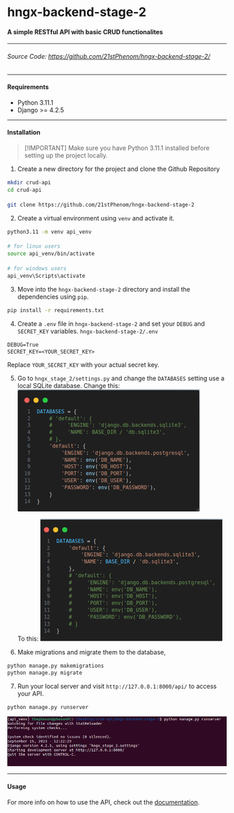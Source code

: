 # hngx-backend-stage-2
#### A simple RESTful API with basic CRUD functionalites
---
###### Source Code: https://github.com/21stPhenom/hngx-backend-stage-2/
---

#### Requirements
- Python 3.11.1
- Django >= 4.2.5

---

#### Installation
> [!IMPORTANT] Make sure you have Python 3.11.1 installed before setting up the project locally.

1. Create a new directory for the project and clone the Github Repository
```bash
mkdir crud-api
cd crud-api

git clone https://github.com/21stPhenom/hngx-backend-stage-2
```
2. Create a virtual environment using `venv` and activate it.
```bash
python3.11 -m venv api_venv

# for linux users
source api_venv/bin/activate

# for windows users
api_venv\Scripts\activate
```
3. Move into the `hngx-backend-stage-2` directory and install the dependencies using `pip`.
```bash
pip install -r requirements.txt
```
4. Create a `.env` file in `hngx-backend-stage-2` and set your `DEBUG` and `SECRET_KEY` variables.
`hngx-backend-stage-2/.env`
```
DEBUG=True
SECRET_KEY=<YOUR_SECRET_KEY>
```
Replace `YOUR_SECRET_KEY` with your actual secret key.

5. Go to `hngx_stage_2/settings.py` and change the `DATABASES` setting use a local SQLite database.
Change this: ![hngx_stage_2/settings.py](./img/db_settings_remote.png)

    To this: ![hngx_stage_2.settings.py](./img/db_settings_local.png)

6. Make migrations and migrate them to the database,
```bash
python manage.py makemigrations
python manage.py migrate
```

7. Run your local server and visit `http://127.0.0.1:8000/api/` to access your API.
```
python manage.py runserver
```
![server_running message](./img/server_running.png)

---

#### Usage
For more info on how to use the API, check out the [documentation](./DOCUMENTATION.md).
